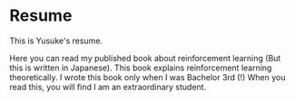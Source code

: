 # Resume

This is Yusuke's resume.

Here you can read my published book about reinforcement learning (But this is written in Japanese).
This book explains reinforcement learning theoretically.
I wrote this book only when I was Bachelor 3rd (!)
When you read this, you will find I am an extraordinary student.

